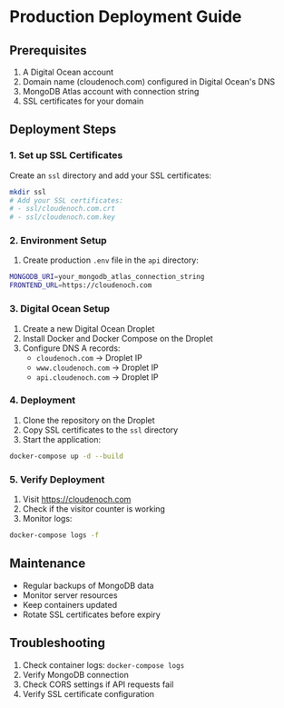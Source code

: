 # Production Deployment Guide

## Prerequisites
1. A Digital Ocean account
2. Domain name (cloudenoch.com) configured in Digital Ocean's DNS
3. MongoDB Atlas account with connection string
4. SSL certificates for your domain

## Deployment Steps

### 1. Set up SSL Certificates
Create an `ssl` directory and add your SSL certificates:
```bash
mkdir ssl
# Add your SSL certificates:
# - ssl/cloudenoch.com.crt
# - ssl/cloudenoch.com.key
```

### 2. Environment Setup
1. Create production `.env` file in the `api` directory:
```bash
MONGODB_URI=your_mongodb_atlas_connection_string
FRONTEND_URL=https://cloudenoch.com
```

### 3. Digital Ocean Setup
1. Create a new Digital Ocean Droplet
2. Install Docker and Docker Compose on the Droplet
3. Configure DNS A records:
   - `cloudenoch.com` → Droplet IP
   - `www.cloudenoch.com` → Droplet IP
   - `api.cloudenoch.com` → Droplet IP

### 4. Deployment
1. Clone the repository on the Droplet
2. Copy SSL certificates to the `ssl` directory
3. Start the application:
```bash
docker-compose up -d --build
```

### 5. Verify Deployment
1. Visit https://cloudenoch.com
2. Check if the visitor counter is working
3. Monitor logs:
```bash
docker-compose logs -f
```

## Maintenance
- Regular backups of MongoDB data
- Monitor server resources
- Keep containers updated
- Rotate SSL certificates before expiry

## Troubleshooting
1. Check container logs: `docker-compose logs`
2. Verify MongoDB connection
3. Check CORS settings if API requests fail
4. Verify SSL certificate configuration
